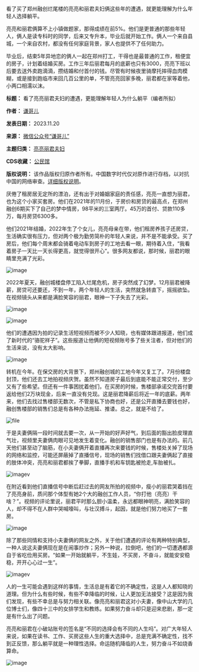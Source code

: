 看了买了郑州融创烂尾楼的亮亮和丽君夫妇俩这些年的遭遇，就更能理解为什么年轻人选择躺平。


亮亮和丽君俩算不上小镇做题家，那得成绩在前5%。他们是更普通的那些年轻人，俩人是读专科时的同学，后来又专升本，毕业后就开始工作。俩人一个来自县城，一个来自农村，都没有任何家庭背景，家人也提供不了任何助力。


毕业后，结束5年异地恋的俩人一起在郑州打工，干得也是最普通的工作，租便宜的房子，计划着结婚买房。工作三年后丽君每月的底薪也只有3000，亮亮下班以后要去送外卖跑滴滴，攒结婚和付首付的钱。尽管有时候夜里骑摩托摔得血肉模糊，或是接到跑临市来回几百公里的单，不管亮亮回家多晚，丽君都在家等着他，小两口相濡以沫。




**标题：** 看了亮亮丽君夫妇的遭遇，更能理解年轻人为什么躺平（编者所拟）  

**作者：** [谦哥儿](https://chinadigitaltimes.net/space/谦哥儿)  

**发表日期：** 2023.11.20  

**来源：** [微信公众号“谦哥儿”](https://web.archive.org/web/https://mp.weixin.qq.com/s/ThW7CJKtP7D-LMw_ClPu4g)  

**主题归类：** [亮亮丽君夫妇](https://chinadigitaltimes.net/space/亮亮丽君夫妇)  

**CDS收藏：** [公民馆](https://chinadigitaltimes.net/space/%E5%85%AC%E6%B0%91%E9%A6%86)  

**版权说明：** 该作品版权归原作者所有。中国数字时代仅对原作进行存档，以对抗中国的网络审查。[详细版权说明](https://chinadigitaltimes.net/chinese/copyright)。


厌倦了租房居无定所的漂泊，还有出于对婚姻家庭的责任感，亮亮一直想为丽君，也为这个小家买套房。他们在2021年的11月份，于房价和房贷的最高点，在郑州融创6期买下了自己的梦中情房，98平米的三室两厅。45万的首付、贷款110多万，每月房贷6300多。


他们2021年结婚，2022年生了个女儿，亮亮母亲在带，他们租房养孩子还房贷，生活确实很有压力，但对两个极为勤劳简朴的年轻人来说，并不是不能承受。买了房后，他们每个周末都会骑着电动车到房子的工地去看一眼，期待着入住，“我看着房子一天比一天长得更高，就觉得很开心”。很多网友都说，那时候，丽君的眼睛里充满了光彩。


![image](https://chinadigitaltimes.net/chinese/files/2023/11/post-702415-655b4edfe0dee.)


2022年夏天，融创城楼盘停工陷入烂尾危机，房子突然成了幻梦。12月丽君被降薪，房贷可还要还，不到一年，两个年轻人的生活，突然就急转直下，摇摇欲坠。在视频镜头从来都是满脸笑容的丽君，眼神一下子失去了光彩。


![image](https://chinadigitaltimes.net/chinese/files/2023/11/post-702415-655b4edfe85d3.)


![image](https://chinadigitaltimes.net/chinese/files/2023/11/post-702415-655b4edfef28f.)


他们的遭遇因为拍的记录生活短视频而被不少人知晓，也有媒体跟进报道，他们成了新时代的“骆驼祥子”。这些报道让他俩的短视频账号多了些关注者，但对他们的生活来说，没有太大影响。


![image](https://chinadigitaltimes.net/chinese/files/2023/11/post-702415-655b4ee00293e.)


转机在今年。在保交房的大背景下，郑州融创城的工地今年又复工了。7月份楼盘封顶，他们还去工地拍视频庆贺。虽然不知道房子最后到底能不能正常交付，至少又有了些希望。但还有一件事困扰着他们，在买房的时候，售楼部承诺交完首付要返给他们2万块现金，后来一直没有兑现。这是丽君降薪后将近一年的底薪。两年来，他们去找过售楼部无数次，不管是私下协商也好，还是公开直播去要钱也好，融创售楼部的销售们总是有各种办法拖延、推诿。总之，就是不给了。


![file](https://chinadigitaltimes.net/chinese/files/2023/11/image-1700482650956.png)


于是夫妻俩隔一段时间就去要一次，从一开始的好声好气，到后面的豁出脸皮理直气壮，视频里夫妻俩肉眼可见地发生着变化。融创的销售部门也是有办法的。前几天他们甚至动了脑筋，在小夫妻俩开着直播再次来要钱的时候，售楼处关掉了现场的网络和监控，可能还屏蔽掉了直播信号，现场的销售们找借口跟夫妻俩起了直接的肢体冲突，亮亮和丽君都挨了拳脚，直播手机和车钥匙被抢走,车胎被扎。


![imagev](https://chinadigitaltimes.net/chinese/files/2023/11/post-702415-655b4ee009716.)


在附近看到他们直播信号中断后赶过去的网友所拍的视频中，瘦小的丽君哭着挡在了亮亮身前，质问那个体型有她2个大的融创工作人员，“你打他（亮亮）干啥？”。视频的评论里说，丽君平时那么胆小温柔，永远都眼神明亮，满脸笑容的人，却不得不在人群中哭喊嚎叫，与壮汉搏斗，起因，就是他们努力地买了一套房。


![image](https://chinadigitaltimes.net/chinese/files/2023/11/post-702415-655b4ee010ab8.)


除了那些同情和支持小夫妻俩的网友之外，关于他们遭遇的评论有两种特别典型，一种人说这夫妻俩现在是在闹事炒作；另外一种说，拉倒吧，他们的一切遭遇都源自于省吃俭用买房。“如果一开始就躺平，不生娃，不买房，不奋斗，就能安安稳稳，开开心心过一生”。


![imagev](https://chinadigitaltimes.net/chinese/files/2023/11/post-702415-655b4ee017d57.)


人的一生可能会遇到这样的事情，生活总是有着它的不确定性，这是人人都知晓的道理。但为什么有些时候，有些不幸降临的时候，让人更加无法接受？这是因为我们发现，有些不幸总是与努力相关联。像亮亮和丽君这对小夫妻，像中山大学的几位博士们，像四十三中的女排学生和教练。如果努力奋斗却只是迎来悲剧，那一定是有什么出了问题。


亮亮和丽君在小破站账号的签名是“不同的选择会有不同的人生吗”。对广大年轻人来说，如果在读书、工作、买房这些人生的重大选择中，总是充满不确定性，找不到正反馈，那么躺平就是一种理性选择。命运随机降临的人生，努力奋斗不如烧香算命。


![image](https://chinadigitaltimes.net/chinese/files/2023/11/post-702415-655b4ee01dca4.)


